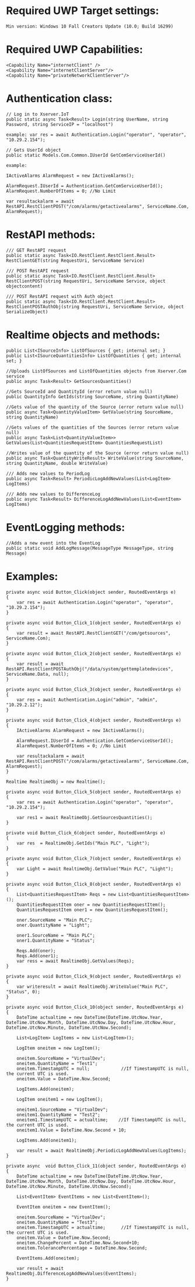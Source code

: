 # Required UWP Target settings:

    Min version: Windows 10 Fall Creators Update (10.0; Build 16299)

# Required UWP Capabilities:

    <Capability Name="internetClient" />
    <Capability Name="internetClientServer"/>
    <Capability Name="privateNetworkClientServer"/>

# Authentication class:

    // Log in to Xserver.IoT
    public static async Task<Result> Login(string UserName, string Password, string ServiceIP = "localhost")

    example: var res = await Authentication.Login("operator", "operator", "10.29.2.154");

    // Gets UserId object 
    public static Models.Com.Common.IUserId GetComServiceUserId()

    example:

    IActiveAlarms AlarmRequest = new IActiveAlarms();
        
    AlarmRequest.IUserId = Authentication.GetComServiceUserId();
    AlarmRequest.NumberOfItems = 0; //No Limit

    var resultackalarm = await RestAPI.RestClientPOST("/com/alarms/getactivealarms", ServiceName.Com, AlarmRequest);

# RestAPI methods:

    /// GET RestAPI request
    public static async Task<IO.RestClient.RestClient.Result> RestClientGET(string RequestUri, ServiceName Service)    
 
    /// POST RestAPI request
    public static async Task<IO.RestClient.RestClient.Result> RestClientPOST(string RequestUri, ServiceName Service, object objectcontent)

    /// POST RestAPI request with Auth object
    public static async Task<IO.RestClient.RestClient.Result> RestClientPOSTAuthObj(string RequestUri, ServiceName Service, object SerializeObject)

# Realtime objects and methods:

    public List<ISourceInfo> ListOfSources { get; internal set; }
    public List<ISourceQuantitiesInfo> ListOfQuantities { get; internal set; }

    //Uploads ListOfSources and ListOfQuantities objects from Xserver.Com service
    public async Task<Result> GetSourcesQuantities()

    //Gets SourceId and QuantityId (error return value null)
    public QuantityInfo GetIds(string SourceName, string QuantityName)

    //Gets value of the quantity of the Source (error return value null)
    public async Task<QuantityValueItem> GetValue(string SourceName, string QuantityName)

    //Gets values of the quantities of the Sources (error return value null)
    public async Task<List<QuantityValueItem>> GetValues(List<QuantitiesRequestItem> QuantitiesRequestList)

    //Writes value of the quantity of the Source (error return value null)
    public async Task<QuantityWriteResult> WriteValue(string SourceName, string QuantityName, double WriteValue)

    /// Adds new values to PeriodLog
    public async Task<Result> PeriodicLogAddNewValues(List<LogItem> LogItems)

    /// Adds new values to DifferenceLog    
    public async Task<Result> DifferenceLogAddNewValues(List<EventItem> LogItems)

# EventLogging methods:

    //Adds a new event into the EventLog
    public static void AddLogMessage(MessageType MessageType, string Message)

# Examples:

    private async void Button_Click(object sender, RoutedEventArgs e)
    {
        var res = await Authentication.Login("operator", "operator", "10.29.2.154");
    }

    private async void Button_Click_1(object sender, RoutedEventArgs e)
    {
        var result = await RestAPI.RestClientGET("/com/getsources", ServiceName.Com);
    }

    private async void Button_Click_2(object sender, RoutedEventArgs e)
    {
        var result = await RestAPI.RestClientPOSTAuthObj("/data/system/gettemplatedevices", ServiceName.Data, null);
    }

    private async void Button_Click_3(object sender, RoutedEventArgs e)
    {
        var res = await Authentication.Login("admin", "admin", "10.29.2.12");
    }

    private async void Button_Click_4(object sender, RoutedEventArgs e)
    {
        IActiveAlarms AlarmRequest = new IActiveAlarms();
        
        AlarmRequest.IUserId = Authentication.GetComServiceUserId();
        AlarmRequest.NumberOfItems = 0; //No Limit

        var resultackalarm = await RestAPI.RestClientPOST("/com/alarms/getactivealarms", ServiceName.Com, AlarmRequest);
    }

    Realtime RealtimeObj = new Realtime();

    private async void Button_Click_5(object sender, RoutedEventArgs e)
    {
        var res = await Authentication.Login("operator", "operator", "10.29.2.154");

        var res1 = await RealtimeObj.GetSourcesQuantities();
    }

    private void Button_Click_6(object sender, RoutedEventArgs e)
    {
        var res  = RealtimeObj.GetIds("Main PLC", "Light");
    }

    private async void Button_Click_7(object sender, RoutedEventArgs e)
    {
        var Light = await RealtimeObj.GetValue("Main PLC", "Light");
    }

    private async void Button_Click_8(object sender, RoutedEventArgs e)
    {
        List<QuantitiesRequestItem> Reqs = new List<QuantitiesRequestItem>();
        QuantitiesRequestItem oner = new QuantitiesRequestItem();
        QuantitiesRequestItem oner1 = new QuantitiesRequestItem();

        oner.SourceName = "Main PLC";
        oner.QuantityName = "Light";

        oner1.SourceName = "Main PLC";
        oner1.QuantityName = "Status";

        Reqs.Add(oner);
        Reqs.Add(oner1);
        var ress = await RealtimeObj.GetValues(Reqs);
    }

    private async void Button_Click_9(object sender, RoutedEventArgs e)
    {
        var writeresult = await RealtimeObj.WriteValue("Main PLC", "Status", 0);
    }

    private async void Button_Click_10(object sender, RoutedEventArgs e)
    {
        DateTime actualtime = new DateTime(DateTime.UtcNow.Year, DateTime.UtcNow.Month, DateTime.UtcNow.Day, DateTime.UtcNow.Hour, DateTime.UtcNow.Minute, DateTime.UtcNow.Second);

        List<LogItem> LogItems = new List<LogItem>();

        LogItem oneitem = new LogItem();

        oneitem.SourceName = "VirtualDev";
        oneitem.QuantityName = "Test1";
        oneitem.TimestampUTC = null;            //If TimestampUTC is null, the current UTC is used.
        oneitem.Value = DateTime.Now.Second;

        LogItems.Add(oneitem);

        LogItem oneitem1 = new LogItem();

        oneitem1.SourceName = "VirtualDev";
        oneitem1.QuantityName = "Test2";
        oneitem1.TimestampUTC = actualtime;    //If TimestampUTC is null, the current UTC is used.
        oneitem1.Value = DateTime.Now.Second + 10;

        LogItems.Add(oneitem1);

        var result = await RealtimeObj.PeriodicLogAddNewValues(LogItems);
    }

    private async  void Button_Click_11(object sender, RoutedEventArgs e)
    {
        DateTime actualtime = new DateTime(DateTime.UtcNow.Year, DateTime.UtcNow.Month, DateTime.UtcNow.Day, DateTime.UtcNow.Hour, DateTime.UtcNow.Minute, DateTime.UtcNow.Second);

        List<EventItem> EventItems = new List<EventItem>();

        EventItem oneitem = new EventItem();

        oneitem.SourceName = "VirtualDev";
        oneitem.QuantityName = "Test3";
        oneitem.TimestampUTC = actualtime;      //If TimestampUTC is null, the current UTC is used.
        oneitem.Value = DateTime.Now.Second;
        oneitem.ChangePercent = DateTime.Now.Second+10;
        oneitem.TolerancePercentage = DateTime.Now.Second;

        EventItems.Add(oneitem);

        var result = await RealtimeObj.DifferenceLogAddNewValues(EventItems);
    }
